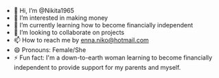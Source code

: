 - 👋 Hi, I’m @Nikita1965
- 👀 I’m interested in making money
- 🌱 I’m currently learning how to become financially independent
- 💞️ I’m looking to collaborate on projects
- 📫 How to reach me by enna.niko@hotmail.com
- 😄 Pronouns: Female/She
- ⚡ Fun fact: I'm a down-to-earth woman learning to become financially independent to provide support for my parents and myself.

<!---
Nikita1965/Nikita1965 is a ✨ special ✨ repository because its `README.md` (this file) appears on your GitHub profile.
You can click the Preview link to take a look at your changes.
--->
